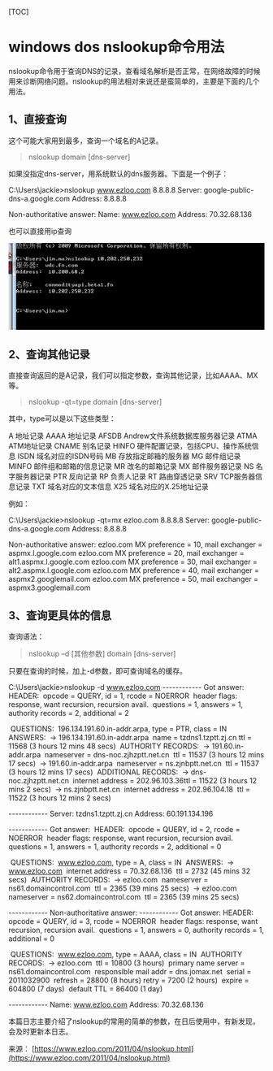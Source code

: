 [TOC]



# windows dos nslookup命令用法

nslookup命令用于查询DNS的记录，查看域名解析是否正常，在网络故障的时候用来诊断网络问题。nslookup的用法相对来说还是蛮简单的，主要是下面的几个用法。

## 1、直接查询

这个可能大家用到最多，查询一个域名的A记录。

> nslookup domain [dns-server]

如果没指定dns-server，用系统默认的dns服务器。下面是一个例子：

C:\Users\jackie>nslookup www.ezloo.com 8.8.8.8 
Server:  google-public-dns-a.google.com 
Address:  8.8.8.8

Non-authoritative answer: 
Name:    www.ezloo.com 
Address:  70.32.68.136

也可以直接用ip查询

![img](image-201803221754/24a413ba-964e-4f83-bacd-2824afe58f24.jpg)

 

## 2、查询其他记录

直接查询返回的是A记录，我们可以指定参数，查询其他记录，比如AAAA、MX等。

> nslookup -qt=type domain [dns-server]

其中，type可以是以下这些类型：

A 地址记录 
AAAA 地址记录 
AFSDB Andrew文件系统数据库服务器记录 
ATMA ATM地址记录 
CNAME 别名记录 
HINFO 硬件配置记录，包括CPU、操作系统信息 
ISDN 域名对应的ISDN号码 
MB 存放指定邮箱的服务器 
MG 邮件组记录 
MINFO 邮件组和邮箱的信息记录 
MR 改名的邮箱记录 
MX 邮件服务器记录 
NS 名字服务器记录 
PTR 反向记录 
RP 负责人记录 
RT 路由穿透记录 
SRV TCP服务器信息记录 
TXT 域名对应的文本信息 
X25 域名对应的X.25地址记录

例如：

C:\Users\jackie>nslookup -qt=mx ezloo.com 8.8.8.8 
Server:  google-public-dns-a.google.com 
Address:  8.8.8.8

Non-authoritative answer: 
ezloo.com       MX preference = 10, mail exchanger = aspmx.l.google.com 
ezloo.com       MX preference = 20, mail exchanger = alt1.aspmx.l.google.com 
ezloo.com       MX preference = 30, mail exchanger = alt2.aspmx.l.google.com 
ezloo.com       MX preference = 40, mail exchanger = aspmx2.googlemail.com 
ezloo.com       MX preference = 50, mail exchanger = aspmx3.googlemail.com

## 3、查询更具体的信息

查询语法：

> nslookup –d [其他参数] domain [dns-server]

只要在查询的时候，加上-d参数，即可查询域名的缓存。

C:\Users\jackie>nslookup -d www.ezloo.com 
\------------ 
Got answer: 
​    HEADER: 
​        opcode = QUERY, id = 1, rcode = NOERROR 
​        header flags:  response, want recursion, recursion avail. 
​        questions = 1,  answers = 1,  authority records = 2,  additional = 2

​    QUESTIONS: 
​        196.134.191.60.in-addr.arpa, type = PTR, class = IN 
​    ANSWERS: 
​    ->  196.134.191.60.in-addr.arpa 
​        name = tzdns1.tzptt.zj.cn 
​        ttl = 11568 (3 hours 12 mins 48 secs) 
​    AUTHORITY RECORDS: 
​    ->  191.60.in-addr.arpa 
​        nameserver = dns-noc.zjhzptt.net.cn 
​        ttl = 11537 (3 hours 12 mins 17 secs) 
​    ->  191.60.in-addr.arpa 
​        nameserver = ns.zjnbptt.net.cn 
​        ttl = 11537 (3 hours 12 mins 17 secs) 
​    ADDITIONAL RECORDS: 
​    ->  dns-noc.zjhzptt.net.cn 
​        internet address = 202.96.103.36 
​        ttl = 11522 (3 hours 12 mins 2 secs) 
​    ->  ns.zjnbptt.net.cn 
​        internet address = 202.96.104.18 
​        ttl = 11522 (3 hours 12 mins 2 secs)

\------------ 
Server:  tzdns1.tzptt.zj.cn 
Address:  60.191.134.196

\------------ 
Got answer: 
​    HEADER: 
​        opcode = QUERY, id = 2, rcode = NOERROR 
​        header flags:  response, want recursion, recursion avail. 
​        questions = 1,  answers = 1,  authority records = 2,  additional = 0

​    QUESTIONS: 
​        www.ezloo.com, type = A, class = IN 
​    ANSWERS: 
​    ->  www.ezloo.com 
​        internet address = 70.32.68.136 
​        ttl = 2732 (45 mins 32 secs) 
​    AUTHORITY RECORDS: 
​    ->  ezloo.com 
​        nameserver = ns61.domaincontrol.com 
​        ttl = 2365 (39 mins 25 secs) 
​    ->  ezloo.com 
​        nameserver = ns62.domaincontrol.com 
​        ttl = 2365 (39 mins 25 secs)

\------------ 
Non-authoritative answer: 
\------------ 
Got answer: 
​    HEADER: 
​        opcode = QUERY, id = 3, rcode = NOERROR 
​        header flags:  response, want recursion, recursion avail. 
​        questions = 1,  answers = 0,  authority records = 1,  additional = 0

​    QUESTIONS: 
​        www.ezloo.com, type = AAAA, class = IN 
​    AUTHORITY RECORDS: 
​    ->  ezloo.com 
​        ttl = 10800 (3 hours) 
​        primary name server = ns61.domaincontrol.com 
​        responsible mail addr = dns.jomax.net 
​        serial  = 2011032900 
​        refresh = 28800 (8 hours) 
​        retry   = 7200 (2 hours) 
​        expire  = 604800 (7 days) 
​        default TTL = 86400 (1 day)

\------------ 
Name:    www.ezloo.com 
Address:  70.32.68.136

本篇日志主要介绍了nslookup的常用的简单的参数，在日后使用中，有新发现，会及时更新本日志。

来源： [https://www.ezloo.com/2011/04/nslookup.html](https://www.ezloo.com/2011/04/nslookup.html)
